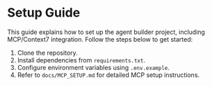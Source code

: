 # Setup Guide

This guide explains how to set up the agent builder project, including MCP/Context7 integration. Follow the steps below to get started:

1. Clone the repository.
2. Install dependencies from `requirements.txt`.
3. Configure environment variables using `.env.example`.
4. Refer to `docs/MCP_SETUP.md` for detailed MCP setup instructions.